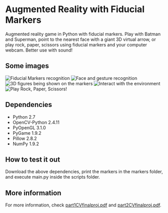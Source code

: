 # Augmented Reality with Fiducial Markers
Augmented reality game in Python with fiducial markers. 
Play with Batman and Superman, point to the nearest face with a giant 3D virtual arrow, or play rock, paper, scissors using fiducial markers and your computer webcam.
Better use with sound!

## Some images
![Fiducial Markers recognition](/README_images/im2.png?raw=true "Fiducial Markers recognition")
![Face and gesture recognition](/README_images/im3.png?raw=true "Face and gesture recognition")
![3D figures being shown on the markers](/README_images/im1.png?raw=true "3D figures being shown on the markers")
![Interact with the environment](/README_images/im4.png?raw=true "Interact with the environment")
![Play Rock, Paper, Scissors!](/README_images/im5.png?raw=true, "Play Rock, Paper, Scissors too!")

## Dependencies
* Python 2.7
* OpenCV-Python 2.4.11
* PyOpenGL 3.1.0
* PyGame 1.9.2
* Pillow 2.8.2
* NumPy 1.9.2

## How to test it out
Download the above dependencies, print the markers in the markers folder, and execute main.py inside the scripts folder.

## More information
For more information, check [part1CVfinalproj.pdf](part1CVfinalproj.pdf) and [part2CVfinalproj.pdf](part2CVfinalproj.pdf).